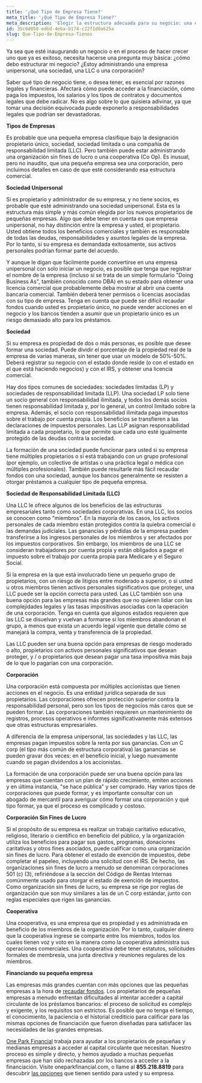 ```yaml
---
title: '¿Qué Tipo de Empresa Tiene?'
meta_title: '¿Qué Tipo de Empresa Tiene?'
meta_description: 'Elegir la estructura adecuada para su negocio: una empresa unipersonal, una sociedad, una LLC o una corporación, etc. - es esencial por razones legales y financieras. El tipo de empresa que tiene determina cómo puede acceder a la financiación, cómo paga los impuestos, los salarios y los tipos de contratos y documentos legales que debe radicar, y cuáles son sus responsabilidades legales si la empresa enfrenta problemas.'
id: 35c6d058-edbd-4eba-b174-c22f1d0a625a
slug: Que-Tipo-de-Empresa-Tienes
---
```

Ya sea que esté inaugurando un negocio o en el proceso de hacer crecer uno que ya es exitoso, necesita hacerse una pregunta muy básica: ¿cómo debo estructurar mi negocio? ¿Estoy administrando una empresa unipersonal, una sociedad, una LLC o una corporación? 

Saber qué tipo de negocio tiene, o desea tener, es esencial por razones legales y financieras. Afectará cómo puede acceder a la financiación, cómo paga los impuestos, los salarios y los tipos de contratos y documentos legales que debe radicar. No es algo sobre lo que quisiera adivinar, ya que tomar una decisión equivocada puede exponerlo a responsabilidades legales que podrían ser devastadoras. 

**Tipos de Empresas**

Es probable que una pequeña empresa clasifique bajo la designación propietario único, sociedad, sociedad limitada o una compañía de responsabilidad limitada (LLC). Pero también puede estar administrando una organización sin fines de lucro o una cooperativa (Co Op). Es inusual, pero no inaudito, que una pequeña empresa sea una corporación, pero incluimos detalles en caso de que esté considerando esa estructura comercial.

**Sociedad Unipersonal**

Si es propietario y administrador de su empresa, y no tiene socios, es probable que esté administrando una sociedad unipersonal. Esta es la estructura más simple y más común elegida por los nuevos propietarios de pequeñas empresas. Algo que debe tener en cuenta es que empresa unipersonal, no hay distinción entre la empresa y usted, el propietario. Usted obtiene todos los beneficios comerciales y también es responsable de todas las deudas, responsabilidades y asuntos legales de la empresa. Por lo tanto, si su empresa es demandada exitosamente, sus activos personales podrían formar parte del acuerdo. 

Y aunque le digan que fácilmente puede convertirse en una empresa unipersonal con solo iniciar un negocio, es posible que tenga que registrar el nombre de la empresa (incluso si se trata de un simple formulario "Doing Business As", también conocido como DBA) en su estado para obtener una licencia comercial que probablemente deba mostrar al abrir una cuenta bancaria comercial. También deberá tener permisos o licencias asociadas con su tipo de empresa. Tenga en cuenta que puede ser difícil recaudar fondos cuando usted es propietario único, no puede vender acciones en el negocio y los bancos tienden a asumir que un propietario único es un riesgo demasiado alto para los préstamos.  

**Sociedad**

Si su empresa es propiedad de dos o más personas, es posible que desee formar una sociedad. Puede dividir el porcentaje de la propiedad real de la empresa de varias maneras, sin tener que usar un modelo de 50%-50%. Deberá registrar su negocio con el estado donde reside (o con el estado en el que está haciendo negocios) y con el IRS, y obtener una licencia comercial.

Hay dos tipos comunes de sociedades: sociedades limitadas (LP) y sociedades de responsabilidad limitada (LLP). Una sociedad LP solo tiene un socio general con responsabilidad ilimitada, y todos los demás socios tienen responsabilidad limitada y, por lo general, un control limitado sobre la empresa. Además, el socio con responsabilidad ilimitada paga impuestos sobre el trabajo por cuenta propia. Los beneficios se transfieren a las declaraciones de impuestos personales. Las LLP asignan responsabilidad limitada a cada propietario, lo que permite que cada uno esté igualmente protegido de las deudas contra la sociedad. 

La formación de una sociedad puede funcionar para usted si su empresa tiene múltiples propietarios o si está trabajando con un grupo profesional (por ejemplo, un colectivo de artistas o una práctica legal o médica con múltiples profesionales). También puede resultarle más fácil recaudar fondos con una sociedad, aunque los bancos generalmente se resisten a otorgar préstamos a cualquier tipo de pequeña empresa.

**Sociedad de Responsabilidad Limitada (LLC)**

Una LLC le ofrece algunos de los beneficios de las estructuras empresariales tanto como sociedades corporativas. En una LLC, los socios se conocen como "miembros". En la mayoría de los casos, los activos personales de cada miembro están protegidos contra la quiebra comercial o las demandas judiciales. Las ganancias y pérdidas de la empresa pueden transferirse a los ingresos personales de los miembros y ser afectados por los impuestos corporativos. Sin embargo, los miembros de una LLC se consideran trabajadores por cuenta propia y están obligados a pagar el impuesto sobre el trabajo por cuenta propia para Medicare y el Seguro Social.

Si la empresa en la que está involucrado tiene un pequeño grupo de propietarios, con un riesgo de litigios entre moderado a superior, o si usted u otros miembros tienen activos personales significativos que proteger, una LLC puede ser la opción correcta para usted. Las LLC también son una buena opción para las empresas más grandes que no quieren lidiar con las complejidades legales y las tasas impositivas asociadas con la operación de una corporación. Tenga en cuenta que algunos estados requieren que las LLC se disuelvan y vuelvan a formarse si los miembros abandonan el grupo, a menos que exista un acuerdo legal vigente que detalle cómo se manejará la compra, venta y transferencia de la propiedad.

Las LLC pueden ser una buena opción para empresas de riesgo moderado o alto, propietarios con activos personales significativos que desean proteger, y / o propietarios que desean pagar una tasa impositiva más baja de lo que lo pagarían con una corporación.

**Corporación**

Una corporación está compuesta por múltiples accionistas que tienen acciones en el negocio. Es una entidad jurídica separada de sus propietarios. Las corporaciones ofrecen protección superior contra la responsabilidad personal, pero son los tipos de negocios más caros que se pueden formar.  Las corporaciones también requieren un mantenimiento de registros, procesos operativos e informes significativamente más extensos que otras estructuras empresariales.

A diferencia de la empresa unipersonal, las sociedades y las LLC, las empresas pagan impuestos sobre la renta por sus ganancias. Con un C corp (el tipo más común de estructura corporativa) las ganancias se pueden gravar dos veces: en el beneficio inicial, y luego nuevamente cuando se pagan dividendos a los accionistas.

La formación de una corporación puede ser una buena opción para las empresas que cuentan con un plan de rápido crecimiento, emiten acciones y  en última instancia, "se hace pública" y ser comprado. Hay varios tipos de corporaciones que puede formar, y es importante consultar con un abogado de mercantil para averiguar cómo formar una corporación y qué tipo formar, ya que el proceso es complicado y costoso.

**Corporación Sin Fines de Lucro**

Si el propósito de su empresa es realizar un trabajo caritativo educativo, religioso, literario o científico en beneficio del público, y la organización utiliza los beneficios para pagar sus gastos, programas, donaciones caritativas y otros fines asociados, puede calificar como una organización sin fines de lucro. Para obtener el estado de exención de impuestos, debe completar el papeleo, incluyendo una solicitud con el IRS. De hecho, las organizaciones sin fines de lucro a menudo se denominan corporaciones 501 (c) (3), refiriéndose a la sección del Código de Rentas Internas comúnmente usado para otorgar el estado de exención de impuestos. Como organización sin fines de lucro, su empresa se rige por reglas de organización que son muy similares a las de un C corp estándar, junto con reglas especiales que rigen las ganancias. 

**Cooperativa**

Una cooperativa, es una empresa que es propiedad y es administrada en beneficio de los miembros de la organización. Por lo tanto, cualquier dinero que la cooperativa ingrese se comparte entre los miembros, todos los cuales tienen voz y voto en la manera como la cooperativa administra sus operaciones comerciales. Una cooperativa debe tener estatutos, solicitudes formales de membresía, una junta directiva y reuniones regulares de los miembros. 

**Financiando su pequeña empresa**

Las empresas más grandes cuentan con más opciones que las pequeñas empresas a la hora de [recaudar fondos](https://www.oneparkfinancial.com/es/articulos/la-diferencia-entre-financiacion-de-capital-circulante-y-prestamo-comercial). Los propietarios de pequeñas empresas a menudo enfrentan dificultades al intentar acceder a capital circulante de los préstamos bancarios: el proceso de solicitud es complejo y exigente, y los requisitos son estrictos. Es posible que no tenga el tiempo, el conocimiento, la paciencia o el historial crediticio para calificar para las mismas opciones de financiación que fueron diseñadas para satisfacer las necesidades de las grandes empresas.

[One Park Financial](https://www.oneparkfinancial.com/es/) trabaja para ayudar a los propietarios de pequeñas y medianas empresas a acceder al capital circulante que necesitan. Nuestro proceso es simple y directo, y hemos ayudado a muchas pequeñas empresas que han sido rechazadas por los bancos a acceder a la financiación. Visite oneparkfinancial.com, o llame al **855.218.8819** para descubrir [las opciones](https://www.oneparkfinancial.com/es/preaprob) que tienen sentido para usted y su empresa.